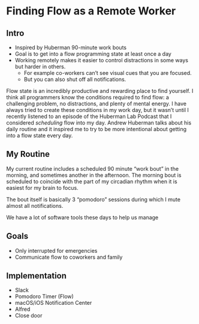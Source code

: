 # Finding Flow as a Remote Worker

## Intro
- Inspired by Huberman 90-minute work bouts
- Goal is to get into a flow programming state at least once a day
- Working remotely makes it easier to control distractions in some ways but harder in others. 
	- For example co-workers can’t see visual cues that you are focused.
	- But you can also shut off all notifications.

Flow state is an incredibly productive and rewarding place to find yourself. I think all programmers know the conditions required to find flow: a challenging problem, no distractions, and plenty of mental energy. I have always tried to create these conditions in my work day, but it wasn’t until I recently listened to an episode of the Huberman Lab Podcast that I considered *scheduling* flow into my day. Andrew Huberman talks about his daily routine and it inspired me to try to be more intentional about getting into a flow state every day.

## My Routine
My current routine includes a scheduled 90 minute “work bout” in the morning, and sometimes another in the afternoon. The morning bout is scheduled to coincide with the part of my circadian rhythm when it is easiest for my brain to focus.

The bout itself is basically 3 “pomodoro” sessions during which I mute almost all notifications. 

We have a lot of software tools these days to help us manage 

## Goals
- Only interrupted for emergencies
- Communicate flow to coworkers and family

## Implementation
- Slack
- Pomodoro Timer (Flow)
- macOS/iOS Notification Center
- Alfred
- Close door